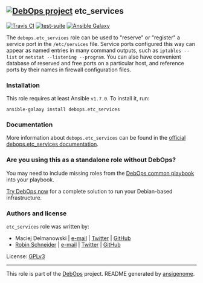 ## [![DebOps project](http://debops.org/images/debops-small.png)](http://debops.org) etc_services

<!-- This file was generated by Ansigenome. Do not edit this file directly but
     instead have a look at the files in the ./meta/ directory. -->

[![Travis CI](http://img.shields.io/travis/debops/ansible-etc_services.svg?style=flat)](http://travis-ci.org/debops/ansible-etc_services)
[![test-suite](http://img.shields.io/badge/test--suite-ansible--etc__services-blue.svg?style=flat)](https://github.com/debops/test-suite/tree/master/ansible-etc_services/)
[![Ansible Galaxy](http://img.shields.io/badge/galaxy-debops.etc_services-660198.svg?style=flat)](https://galaxy.ansible.com/detail#/role/1563)


The `debops.etc_services` role can be used to "reserve" or "register" a
service port in the `/etc/services` file. Service ports configured this way can
appear as named entries in many command outputs, such as `iptables --list`
or `netstat --listening --program`. You can also have convenient database
of reserved and free ports on a particular host, and reference ports by
their names in firewall configuration files.

### Installation

This role requires at least Ansible `v1.7.0`. To install it, run:

```Shell
ansible-galaxy install debops.etc_services
```

### Documentation

More information about `debops.etc_services` can be found in the
[official debops.etc_services documentation](http://docs.debops.org/en/latest/ansible/roles/ansible-etc_services/docs/).



### Are you using this as a standalone role without DebOps?

You may need to include missing roles from the [DebOps common
playbook](https://github.com/debops/debops-playbooks/blob/master/playbooks/common.yml)
into your playbook.

[Try DebOps now](https://github.com/debops/debops) for a complete solution to run your Debian-based infrastructure.





### Authors and license

`etc_services` role was written by:

- Maciej Delmanowski | [e-mail](mailto:drybjed@gmail.com) | [Twitter](https://twitter.com/drybjed) | [GitHub](https://github.com/drybjed)
- [Robin Schneider](http://ypid.de/) | [e-mail](mailto:ypid@riseup.net) | [Twitter](https://twitter.com/ypid) | [GitHub](https://github.com/ypid)

License: [GPLv3](https://tldrlegal.com/license/gnu-general-public-license-v3-%28gpl-3%29)

***

This role is part of the [DebOps](http://debops.org/) project. README generated by [ansigenome](https://github.com/nickjj/ansigenome/).
